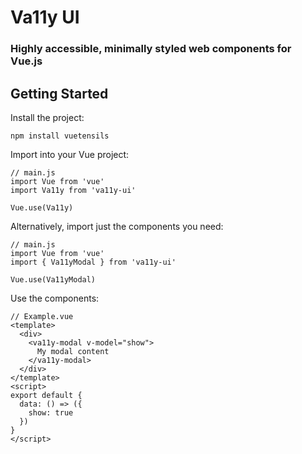 # Va11y UI

### Highly accessible, minimally styled web components for Vue.js

## Getting Started

Install the project:

`npm install vuetensils`

Import into your Vue project:

```
// main.js
import Vue from 'vue'
import Va11y from 'va11y-ui'

Vue.use(Va11y)
```

Alternatively, import just the components you need:

```
// main.js
import Vue from 'vue'
import { Va11yModal } from 'va11y-ui'

Vue.use(Va11yModal)
```

Use the components:

```
// Example.vue
<template>
  <div>
    <va11y-modal v-model="show">
      My modal content
    </va11y-modal>
  </div>
</template>
<script>
export default {
  data: () => ({
    show: true
  })
}
</script>
```
